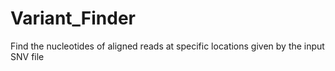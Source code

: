 # Variant_Finder
Find the nucleotides of aligned reads at specific locations given by the input SNV file
